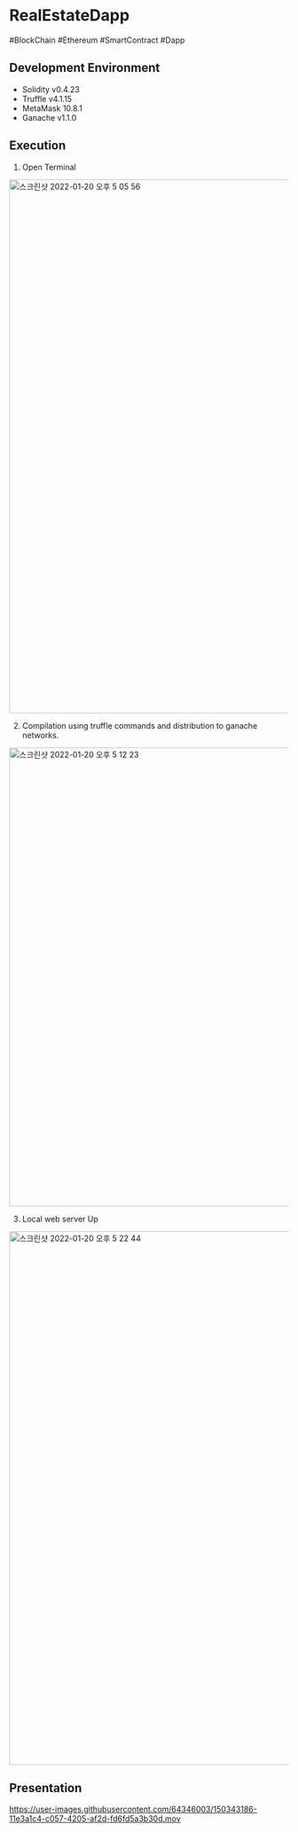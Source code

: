 # RealEstateDapp
#BlockChain
#Ethereum
#SmartContract
#Dapp

## Development Environment
* Solidity v0.4.23
* Truffle v4.1.15
* MetaMask 10.8.1
* Ganache v1.1.0

## Execution
1. Open Terminal
<img width="962" alt="스크린샷 2022-01-20 오후 5 05 56" src="https://user-images.githubusercontent.com/64346003/150340344-acd42a5c-e65f-46e2-831c-9868f3b5edd9.png">

2. Compilation using truffle commands and distribution to ganache networks.
<img width="827" alt="스크린샷 2022-01-20 오후 5 12 23" src="https://user-images.githubusercontent.com/64346003/150340497-fddc8d3e-6d43-4a93-8e7a-58c76fd96905.png">

3. Local web server Up
<img width="962" alt="스크린샷 2022-01-20 오후 5 22 44" src="https://user-images.githubusercontent.com/64346003/150340611-72144b24-726d-46b0-9958-13f0b8ac90e4.png">

## Presentation
https://user-images.githubusercontent.com/64346003/150343186-11e3a1c4-c057-4205-af2d-fd6fd5a3b30d.mov




